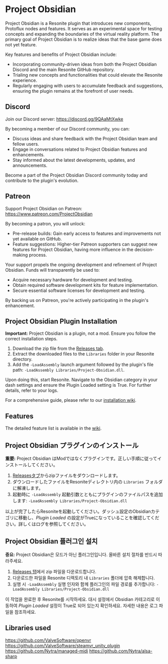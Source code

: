 # Project Obsidian

Project Obsidian is a Resonite plugin that introduces new components, Protoflux nodes and features. It serves as an experimental space for testing concepts and expanding the boundaries of the virtual reality platform. The primary goal of Project Obsidian is to realize ideas that the base game does not yet feature.

Key features and benefits of Project Obsidian include:

- Incorporating community-driven ideas from both the Project Obsidian Discord and the main Resonite GitHub repository.
- Trialing new concepts and functionalities that could elevate the Resonite experience.
- Regularly engaging with users to accumulate feedback and suggestions, ensuring the plugin remains at the forefront of user needs.

## Discord

Join our Discord server: https://discord.gg/9QAaMtXwke

By becoming a member of our Discord community, you can:

- Discuss ideas and share feedback with the Project Obsidian team and fellow users.
- Engage in conversations related to Project Obsidian features and enhancements.
- Stay informed about the latest developments, updates, and announcements.

Become a part of the Project Obsidian Discord community today and contribute to the plugin's evolution.

## Patreon

Support Project Obsidian on Patreon: https://www.patreon.com/ProjectObsidian

By becoming a patron, you will unlock:

- Pre-release builds: Gain early access to features and improvements not yet available on GitHub.
- Feature suggestions: Higher-tier Patreon supporters can suggest new features for Project Obsidian, having more influence in the decision-making process.

Your support propels the ongoing development and refinement of Project Obsidian. Funds will transparently be used to:

- Acquire necessary hardware for development and testing.
- Obtain required software development kits for feature implementation.
- Secure essential software licenses for development and testing.

By backing us on Patreon, you're actively participating in the plugin's enhancement.

## Project Obsidian Plugin Installation

**Important:** Project Obsidian is a plugin, not a mod. Ensure you follow the correct installation steps.

1. Download the zip file from the [Releases tab](https://github.com/Xlinka/Project-Obsidian/releases).
2. Extract the downloaded files to the `Libraries` folder in your Resonite directory.
3. Add the `-LoadAssembly` launch argument followed by the plugin's file path: `-LoadAssembly Libraries/Project-Obsidian.dll`.

Upon doing this, start Resonite. Navigate to the Obsidian category in your dash settings and ensure the Plugin Loaded setting is True. For further details, refer to your logs.

For a comprehensive guide, please refer to our [installation wiki](https://github.com/Xlinka/Project-Obsidian/wiki/Installation).

## Features
The detailed feature list is available in the [wiki](https://github.com/Xlinka/Project-Obsidian/wiki/ProtoFlux-Nodes).


## Project Obsidian プラグインのインストール

**重要:** Project Obsidian はModではなくプラグインです。正しい手順に従ってインストールしてください。

1. [Releasesタブ](https://github.com/Xlinka/Project-Obsidian/releases)からzipファイルをダウンロードします。  
2. ダウンロードしたファイルをResoniteディレクトリ内の `Libraries` フォルダに解凍します。  
3. 起動時に `-LoadAssembly` 起動引数とともにプラグインのファイルパスを追加します: `-LoadAssembly Libraries/Project-Obsidian.dll`

以上が完了したらResoniteを起動してください。ダッシュ設定のObsidianカテゴリに移動し、*Plugin Loaded* の設定がTrueになっていることを確認してください。詳しくはログを参照してください。


## Project Obsidian 플러그인 설치

**중요:** Project Obsidian은 모드가 아닌 플러그인입니다. 올바른 설치 절차를 반드시 따라주세요.

1. [Releases 탭](https://github.com/Xlinka/Project-Obsidian/releases)에서 zip 파일을 다운로드합니다.  
2. 다운로드한 파일을 Resonite 디렉토리 내 `Libraries` 폴더에 압축 해제합니다.  
3. 실행 시 `-LoadAssembly` 실행 인자와 함께 플러그인의 파일 경로를 추가합니다: `-LoadAssembly Libraries/Project-Obsidian.dll`

이 작업을 완료한 후 Resonite를 시작하세요. 대시 설정에서 Obsidian 카테고리로 이동하여 *Plugin Loaded* 설정이 True로 되어 있는지 확인하세요. 자세한 내용은 로그 파일을 참조하세요.


## Libraries used

https://github.com/ValveSoftware/openvr
https://github.com/ValveSoftware/steamvr_unity_plugin
https://github.com/Nytra/managed-midi
https://github.com/Nytra/alsa-sharp
